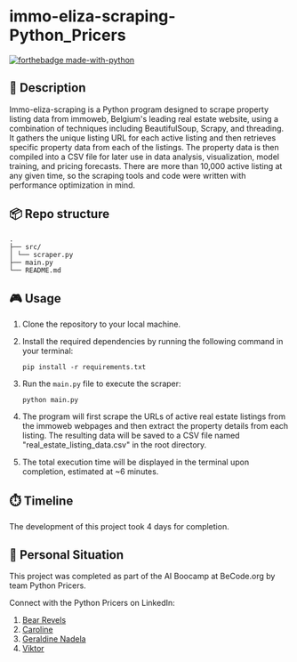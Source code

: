 # immo-eliza-scraping-Python_Pricers

[![forthebadge made-with-python](https://ForTheBadge.com/images/badges/made-with-python.svg)](https://www.python.org/)

## 📒 Description

Immo-eliza-scraping is a Python program designed to scrape property listing data from immoweb, Belgium's leading real estate website, using a combination of techniques including BeautifulSoup, Scrapy, and threading. It gathers the unique listing URL for each active listing and then retrieves specific property data from each of the listings. The property data is then compiled into a CSV file for later use in data analysis, visualization, model training, and pricing forecasts. There are more than 10,000 active listing at any given time, so the scraping tools and code were written with performance optimization in mind.

## 📦 Repo structure

```
.
├── src/
│ └── scraper.py
├── main.py
└── README.md
```

## 🎮 Usage

1. Clone the repository to your local machine.

2. Install the required dependencies by running the following command in your terminal:

    ```
    pip install -r requirements.txt
    ```

3. Run the `main.py` file to execute the scraper:

    ```
    python main.py
    ```

4. The program will first scrape the URLs of active real estate listings from the immoweb webpages and then extract the property details from each listing. The resulting data will be saved to a CSV file named "real_estate_listing_data.csv" in the root directory.

5. The total execution time will be displayed in the terminal upon completion, estimated at ~6 minutes.

## ⏱️ Timeline

The development of this project took 4 days for completion.

## 📌 Personal Situation

This project was completed as part of the AI Boocamp at BeCode.org by team Python Pricers. 

Connect with the Python Pricers on LinkedIn:
1. [Bear Revels](https://www.linkedin.com/in/bear-revels/)
2. [Caroline](https://www.linkedin.com/in/bear-revels/)
3. [Geraldine Nadela](https://www.linkedin.com/in/geraldine-nadela-60827a11)
4. [Viktor](https://www.linkedin.com/in/bear-revels/)
